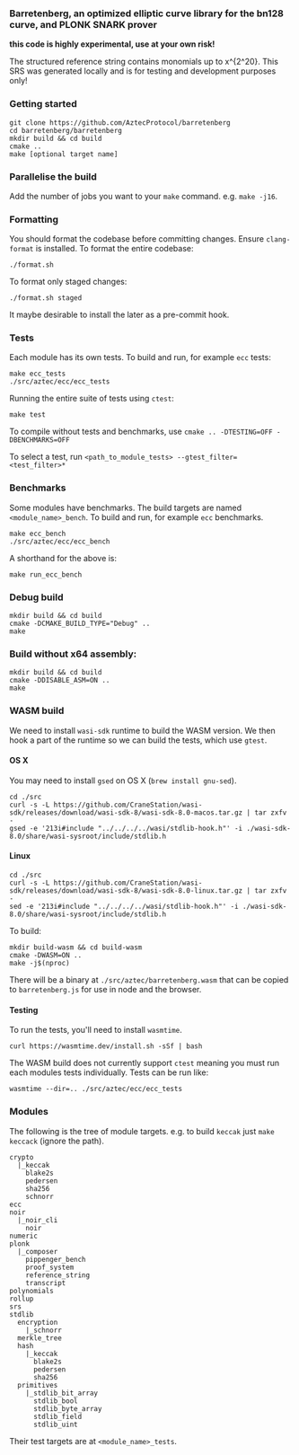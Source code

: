 ### Barretenberg, an optimized elliptic curve library for the bn128 curve, and PLONK SNARK prover

**this code is highly experimental, use at your own risk!**

The structured reference string contains monomials up to x^{2^20}. This SRS was generated locally and is for testing and development purposes only!

### Getting started

```
git clone https://github.com/AztecProtocol/barretenberg
cd barretenberg/barretenberg
mkdir build && cd build
cmake ..
make [optional target name]
```

### Parallelise the build

Add the number of jobs you want to your `make` command. e.g. `make -j16`.


### Formatting

You should format the codebase before committing changes. Ensure `clang-format` is installed.
To format the entire codebase:

```
./format.sh
```

To format only staged changes:

```
./format.sh staged
```

It maybe desirable to install the later as a pre-commit hook.

### Tests

Each module has its own tests. To build and run, for example `ecc` tests:

```
make ecc_tests
./src/aztec/ecc/ecc_tests
```

Running the entire suite of tests using `ctest`:

```
make test
```

To compile without tests and benchmarks, use `cmake .. -DTESTING=OFF -DBENCHMARKS=OFF`

To select a test, run `<path_to_module_tests> --gtest_filter=<test_filter>*`

### Benchmarks

Some modules have benchmarks. The build targets are named `<module_name>_bench`. To build and run, for example `ecc` benchmarks.

```
make ecc_bench
./src/aztec/ecc/ecc_bench
```

A shorthand for the above is:

```
make run_ecc_bench
```

### Debug build

```
mkdir build && cd build
cmake -DCMAKE_BUILD_TYPE="Debug" ..
make
```

### Build without x64 assembly:

```
mkdir build && cd build
cmake -DDISABLE_ASM=ON ..
make
```

### WASM build

We need to install `wasi-sdk` runtime to build the WASM version. We then hook a part of the runtime so we can build
the tests, which use `gtest`.

#### OS X
You may need to install `gsed` on OS X (`brew install gnu-sed`).

```
cd ./src
curl -s -L https://github.com/CraneStation/wasi-sdk/releases/download/wasi-sdk-8/wasi-sdk-8.0-macos.tar.gz | tar zxfv -
gsed -e '213i#include "../../../../wasi/stdlib-hook.h"' -i ./wasi-sdk-8.0/share/wasi-sysroot/include/stdlib.h
```

#### Linux

```
cd ./src
curl -s -L https://github.com/CraneStation/wasi-sdk/releases/download/wasi-sdk-8/wasi-sdk-8.0-linux.tar.gz | tar zxfv -
sed -e '213i#include "../../../../wasi/stdlib-hook.h"' -i ./wasi-sdk-8.0/share/wasi-sysroot/include/stdlib.h
```

To build:

```
mkdir build-wasm && cd build-wasm
cmake -DWASM=ON ..
make -j$(nproc)
```

There will be a binary at `./src/aztec/barretenberg.wasm` that can be copied to `barretenberg.js` for use in node and the browser.

#### Testing

To run the tests, you'll need to install `wasmtime`.

```
curl https://wasmtime.dev/install.sh -sSf | bash
```

The WASM build does not currently support `ctest` meaning you must run each modules tests individually.
Tests can be run like:

```
wasmtime --dir=.. ./src/aztec/ecc/ecc_tests
```

### Modules

The following is the tree of module targets. e.g. to build `keccak` just `make keccack` (ignore the path).

```
crypto
  |_keccak
    blake2s
    pedersen
    sha256
    schnorr
ecc
noir
  |_noir_cli
    noir
numeric
plonk
  |_composer
    pippenger_bench
    proof_system
    reference_string
    transcript
polynomials
rollup
srs
stdlib
  encryption
    |_schnorr
  merkle_tree
  hash
    |_keccak
      blake2s
      pedersen
      sha256
  primitives
    |_stdlib_bit_array
      stdlib_bool
      stdlib_byte_array
      stdlib_field
      stdlib_uint
```

Their test targets are at `<module_name>_tests`.